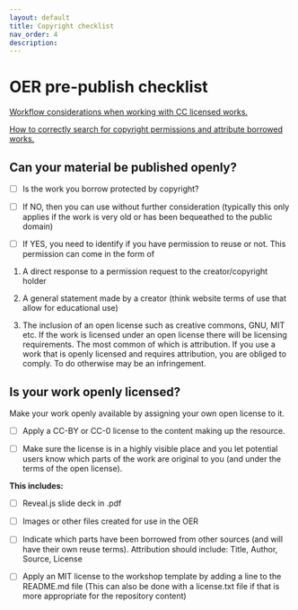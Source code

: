 ```yaml
---
layout: default
title: Copyright checklist
nav_order: 4
description:
---
```


# OER pre-publish checklist

[Workflow considerations when working with CC licensed works.](https://docs.google.com/presentation/d/1v8vi7HGRp9mxUWO4MAVn7vqV809yIoR-uLnhPjPl6ao/edit?usp=sharing)

[How to correctly search for copyright permissions and attribute borrowed works.](https://docs.google.com/presentation/d/1M-m_LZ8TJzDsDFDf0aB92iv1BtxqiKb9XUppSQHItFM/edit?usp=sharing)

## Can your material be published openly?
- [ ] Is the work you borrow protected by copyright?   

- [ ] If NO, then you can use without further consideration (typically this only applies if the work is very old or has been bequeathed to the public domain)  

- [ ] If YES, you need to identify if you have permission to reuse or not. This permission can come in the form of

1. A direct response to a permission request to the creator/copyright holder  

2. A general statement made by a creator (think website terms of use that allow for educational use)  

3. The inclusion of an open license such as creative commons, GNU, MIT etc. If the work is licensed under an open license there will be licensing requirements. The most common of which is attribution. If you use a work that is openly licensed and requires attribution, you are obliged to comply. To do otherwise may be an infringement.  

## Is your work openly licensed?
Make your work openly available by assigning your own open license to it.

- [ ] Apply a CC-BY or CC-0 license to the content making up the resource.

- [ ] Make sure the license is in a highly visible place and you let potential users know which parts of the work are original to you (and under the terms of the open license).

**This includes:**

- [ ] Reveal.js slide deck in .pdf

- [ ] Images or other files created for use in the OER

- [ ] Indicate which parts have been borrowed from other sources (and will have their own reuse terms). Attribution should include: Title, Author, Source, License

- [ ] Apply an MIT license to the workshop template by adding a line to the README.md file (This can also be done with a license.txt file if that is more appropriate for the repository content)
